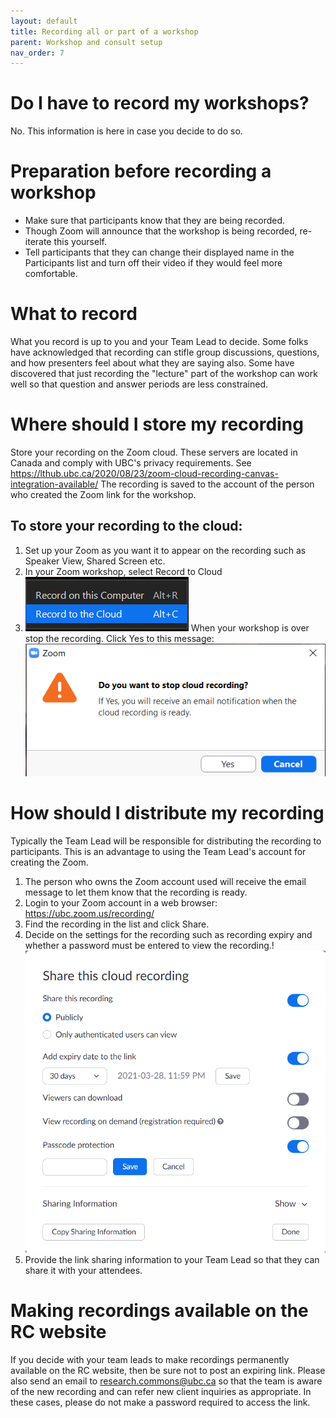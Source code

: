 ```yaml
---
layout: default
title: Recording all or part of a workshop
parent: Workshop and consult setup
nav_order: 7
---
```

# Do I have to record my workshops?

No. This information is here in case you decide to do so.

# Preparation before recording a workshop

- Make sure that participants know that they are being recorded. 
- Though Zoom will announce that the workshop is being recorded, re-iterate this yourself. 
- Tell participants that they can change their displayed name in the Participants list and turn off their video if they would feel more comfortable.

# What to record

What you record is up to you and your Team Lead to decide. Some folks have acknowledged that recording can stifle group discussions, questions, and how presenters feel about what they are saying also. Some have discovered that just recording the "lecture" part of the workshop can work well so that question and answer periods are less constrained. 

# Where should I store my recording

Store your recording on the Zoom cloud. These servers are located in Canada and comply with UBC's privacy requirements. See https://lthub.ubc.ca/2020/08/23/zoom-cloud-recording-canvas-integration-available/ The recording is saved to the account of the person who created the Zoom link for the workshop. 

## To store your recording to the cloud:

1. Set up your Zoom as you want it to appear on the recording such as Speaker View, Shared Screen etc.
2. In your Zoom workshop, select Record to Cloud
3. ![](../../assets/images/Recordtothecloudsimplified.png)
   When your workshop is over stop the recording. Click Yes to this message: 
   ![](../../assets/images/Emailwhencloudrecordingready.png)



# How should I distribute my recording

Typically the Team Lead will be responsible for distributing the recording to participants. This is an advantage to using the Team Lead's account for creating the Zoom. 
1. The person who owns the Zoom account used will receive the email message to let them know that the recording is ready.
2. Login to your Zoom account in a web browser: https://ubc.zoom.us/recording/
3. Find the recording in the list and click Share.
4. Decide on the settings for the recording such as recording expiry and whether a password must be entered to view the recording.!![](../../assets/images/Sharesettingsforrecordings.png)
5. Provide the link sharing information to your Team Lead so that they can share it with your attendees.


# Making recordings available on the RC website

If you decide with your team leads to make recordings permanently available on the RC website, then be sure not to post an expiring link. Please also send an email to research.commons@ubc.ca so that the team is aware of the new recording and can refer new client inquiries as appropriate. In these cases, please do not make a password required to access the link.
